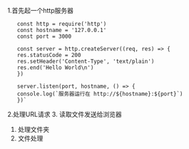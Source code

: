1.首先起一个http服务器
   ```
      const http = require('http')
      const hostname = '127.0.0.1'
      const port = 3000

      const server = http.createServer((req, res) => {
      res.statusCode = 200
      res.setHeader('Content-Type', 'text/plain')
      res.end('Hello World\n')
      })

      server.listen(port, hostname, () => {
      console.log(`服务器运行在 http://${hostname}:${port}`)
      })`
   ```
2.处理URL请求
3. 读取文件发送给浏览器
   1. 处理文件夹
   2. 文件处理